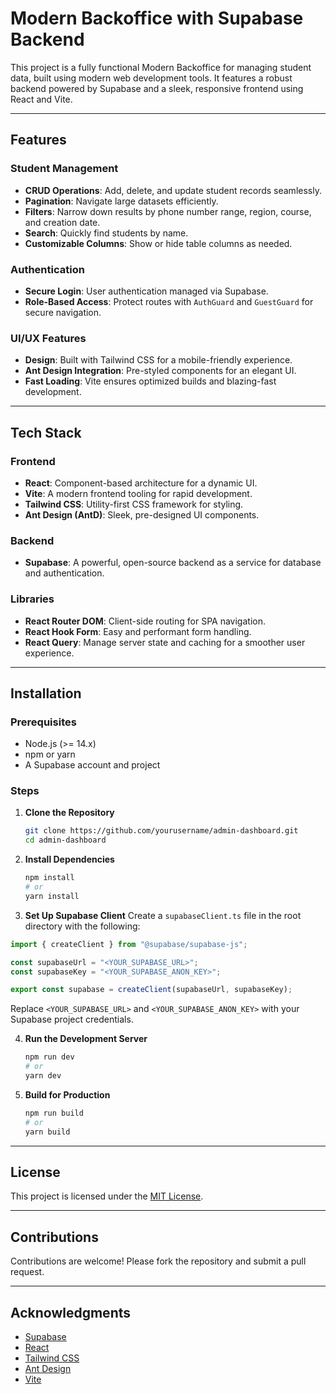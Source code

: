 # Modern Backoffice with Supabase Backend

This project is a fully functional Modern Backoffice for managing student data, built using modern web development tools. It features a robust backend powered by Supabase and a sleek, responsive frontend using React and Vite.

---

## Features

### Student Management

- **CRUD Operations**: Add, delete, and update student records seamlessly.
- **Pagination**: Navigate large datasets efficiently.
- **Filters**: Narrow down results by phone number range, region, course, and creation date.
- **Search**: Quickly find students by name.
- **Customizable Columns**: Show or hide table columns as needed.

### Authentication

- **Secure Login**: User authentication managed via Supabase.
- **Role-Based Access**: Protect routes with `AuthGuard` and `GuestGuard` for secure navigation.

### UI/UX Features

- **Design**: Built with Tailwind CSS for a mobile-friendly experience.
- **Ant Design Integration**: Pre-styled components for an elegant UI.
- **Fast Loading**: Vite ensures optimized builds and blazing-fast development.

---

## Tech Stack

### Frontend

- **React**: Component-based architecture for a dynamic UI.
- **Vite**: A modern frontend tooling for rapid development.
- **Tailwind CSS**: Utility-first CSS framework for styling.
- **Ant Design (AntD)**: Sleek, pre-designed UI components.

### Backend

- **Supabase**: A powerful, open-source backend as a service for database and authentication.

### Libraries

- **React Router DOM**: Client-side routing for SPA navigation.
- **React Hook Form**: Easy and performant form handling.
- **React Query**: Manage server state and caching for a smoother user experience.

---

## Installation

### Prerequisites

- Node.js (>= 14.x)
- npm or yarn
- A Supabase account and project

### Steps

1. **Clone the Repository**

   ```bash
   git clone https://github.com/yourusername/admin-dashboard.git
   cd admin-dashboard
   ```

2. **Install Dependencies**

   ```bash
   npm install
   # or
   yarn install
   ```

3. **Set Up Supabase Client**
   Create a `supabaseClient.ts` file in the root directory with the following:

```typescript
import { createClient } from "@supabase/supabase-js";

const supabaseUrl = "<YOUR_SUPABASE_URL>";
const supabaseKey = "<YOUR_SUPABASE_ANON_KEY>";

export const supabase = createClient(supabaseUrl, supabaseKey);
```

Replace `<YOUR_SUPABASE_URL>` and `<YOUR_SUPABASE_ANON_KEY>` with your Supabase project credentials.

4. **Run the Development Server**

   ```bash
   npm run dev
   # or
   yarn dev
   ```

5. **Build for Production**
   ```bash
   npm run build
   # or
   yarn build
   ```

---

## License

This project is licensed under the [MIT License](LICENSE).

---

## Contributions

Contributions are welcome! Please fork the repository and submit a pull request.

---

## Acknowledgments

- [Supabase](https://supabase.com/)
- [React](https://reactjs.org/)
- [Tailwind CSS](https://tailwindcss.com/)
- [Ant Design](https://ant.design/)
- [Vite](https://vitejs.dev/)
